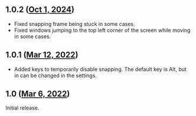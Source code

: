 ## 1.0.2 ([Oct 1, 2024](https://github.com/ramensoftware/windhawk-mods/blob/97ef7cd2031fef8f112ae3de6cfea173bbda0975/mods/slick-window-arrangement.wh.cpp))

* Fixed snapping frame being stuck in some cases.
* Fixed windows jumping to the top left corner of the screen while moving in some cases.

## 1.0.1 ([Mar 12, 2022](https://github.com/ramensoftware/windhawk-mods/blob/f47bb64599d14f7357176ff83b64ba70a8f266d8/mods/slick-window-arrangement.wh.cpp))

* Added keys to temporarily disable snapping. The default key is Alt, but in can be changed in the settings.


## 1.0 ([Mar 6, 2022](https://github.com/ramensoftware/windhawk-mods/blob/85322d8095db39e00abcd70168b490c9602c43d4/mods/slick-window-arrangement.wh.cpp))

Initial release.
